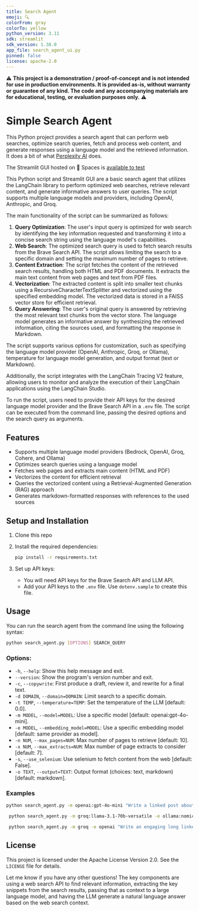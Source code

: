 ```yaml
---
title: Search Agent
emoji: 🔍
colorFrom: gray
colorTo: yellow
python_version: 3.11
sdk: streamlit
sdk_version: 1.38.0
app_file: search_agent_ui.py
pinned: false
license: apache-2.0
---
```


⚠️ **This project is a demonstration / proof-of-concept and is not intended for use in production environments. It is provided as-is, without warranty or guarantee of any kind. The code and any accompanying materials are for educational, testing, or evaluation purposes only.** ⚠️

# Simple Search Agent

This Python project provides a search agent that can perform web searches, optimize search queries, fetch and process web content, and generate responses using a language model and the retrieved information. It does a bit of what [Perplexity AI](https://www.perplexity.ai/) does.

The Streamlit GUI hosted on 🤗 Spaces is [available to test](https://huggingface.co/spaces/CyranoB/search_agent)

This Python script and Streamlit GUI are a basic search agent that utilizes the LangChain library to perform optimized web searches, retrieve relevant content, and generate informative answers to user queries. The script supports multiple language models and providers, including OpenAI, Anthropic, and Groq.

The main functionality of the script can be summarized as follows:

1. **Query Optimization**: The user's input query is optimized for web search by identifying the key information requested and transforming it into a concise search string using the language model's capabilities.
2. **Web Search**: The optimized search query is used to fetch search results from the Brave Search API. The script allows limiting the search to a specific domain and setting the maximum number of pages to retrieve.
3. **Content Extraction**: The script fetches the content of the retrieved search results, handling both HTML and PDF documents. It extracts the main text content from web pages and text from PDF files.
4. **Vectorization**: The extracted content is split into smaller text chunks using a RecursiveCharacterTextSplitter and vectorized using the specified embedding model. The vectorized data is stored in a FAISS vector store for efficient retrieval.
5. **Query Answering**: The user's original query is answered by retrieving the most relevant text chunks from the vector store. The language model generates an informative answer by synthesizing the retrieved information, citing the sources used, and formatting the response in Markdown.

The script supports various options for customization, such as specifying the language model provider (OpenAI, Anthropic, Groq, or Ollama), temperature for language model generation, and output format (text or Markdown).

Additionally, the script integrates with the LangChain Tracing V2 feature, allowing users to monitor and analyze the execution of their LangChain applications using the LangChain Studio.

To run the script, users need to provide their API keys for the desired language model provider and the Brave Search API in a `.env` file. The script can be executed from the command line, passing the desired options and the search query as arguments.

## Features

- Supports multiple language model providers (Bedrock, OpenAI, Groq, Cohere, and Ollama)
- Optimizes search queries using a language model
- Fetches web pages and extracts main content (HTML and PDF)
- Vectorizes the content for efficient retrieval
- Queries the vectorized content using a Retrieval-Augmented Generation (RAG) approach
- Generates markdown-formatted responses with references to the used sources

## Setup and Installation

1. Clone this repo
2. Install the required dependencies:

   ```bash
   pip install -r requirements.txt
   ```

3. Set up API keys:

   - You will need API keys for the Brave Search API and LLM API.
   - Add your API keys to the `.env` file. Use `dotenv.sample` to create this file.

## Usage

You can run the search agent from the command line using the following syntax:

```bash
python search_agent.py [OPTIONS] SEARCH_QUERY
```

### Options:

- `-h`, `--help`: Show this help message and exit.
- `--version`: Show the program's version number and exit.
- `-c`, `--copywrite`: First produce a draft, review it, and rewrite for a final text.
- `-d DOMAIN`, `--domain=DOMAIN`: Limit search to a specific domain.
- `-t TEMP`, `--temperature=TEMP`: Set the temperature of the LLM [default: 0.0].
- `-m MODEL`, `--model=MODEL`: Use a specific model [default: openai:gpt-4o-mini].
- `-e MODEL`, `--embedding_model=MODEL`: Use a specific embedding model [default: same provider as model].
- `-n NUM`, `--max_pages=NUM`: Max number of pages to retrieve [default: 10].
- `-x NUM`, `--max_extracts=NUM`: Max number of page extracts to consider [default: 7].
- `-s`, `--use_selenium`: Use selenium to fetch content from the web [default: False].
- `-o TEXT`, `--output=TEXT`: Output format (choices: text, markdown) [default: markdown].

### Examples

```bash
python search_agent.py -m openai:gpt-4o-mini "Write a linked post about the current state of M&A for startups. Write in the style of Russ from Silicon Valley TV show."
```

```bash
 python search_agent.py -m groq:llama-3.1-70b-versatile -e ollama:nomic-embed-text:latest -t 0.7 -n 20 -x 15  "Write a linked post about the state of M&A for startups in 2024. Write in the style of Russ from TV show Silicon Valley" -s   
```

```bash
 python search_agent.py -m groq -e openai "Write an engaging long linked post about the state of M&A for startups in 2024"
```

## License

This project is licensed under the Apache License Version 2.0. See the `LICENSE` file for details.

Let me know if you have any other questions! The key components are using a web search API to find relevant information, extracting the key snippets from the search results, passing that as context to a large language model, and having the LLM generate a natural language answer based on the web search context.